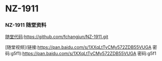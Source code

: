 # NZ-1911
### NZ-1911 随堂资料

[随堂代码](https://github.com/fchangjun/NZ-1911.git):https://github.com/fchangjun/NZ-1911.git

[随堂视频](链接:https://pan.baidu.com/s/1XXqLtTyCMy572ZDB55VUGA  密码:g5f1):https://pan.baidu.com/s/1XXqLtTyCMy572ZDB55VUGA  密码:g5f1

